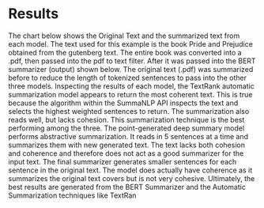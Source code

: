 # Results

The chart below shows the Original Text and the summarized text from each model.  The text used for this example is the book Pride and Prejudice obtained from the gutenberg text.  The entire book was converted into a .pdf, then passed into the pdf to text filter.  After it was passed into the BERT summarizer (output) shown below.  The original text (.pdf) was summarized before to reduce the length of tokenized sentences to pass into the other three models.  Inspecting the results of each model, the TextRank automatic summarization model appears to return the most coherent text.  This is true because the algorithm within the SummaNLP API inspects the text and selects the highest weighted sentences to return.  The summarization also reads well, but lacks cohesion.  This summarization technique is the best performing among the three.   The point-generated deep summary model performs abstractive summarization.  It reads in 5 sentences at a time and summarizes them with new generated text.  The text lacks both cohesion and coherence and therefore does not act as a good summarizer for the input text.  The final summarizer generates smaller sentences for each sentence in the original text.  The model does actually have coherence as it summarizes the original text covers but is not very cohesive.  Ultimately, the best results are generated from the BERT Summarizer and the Automatic Summarization techniques like TextRan

